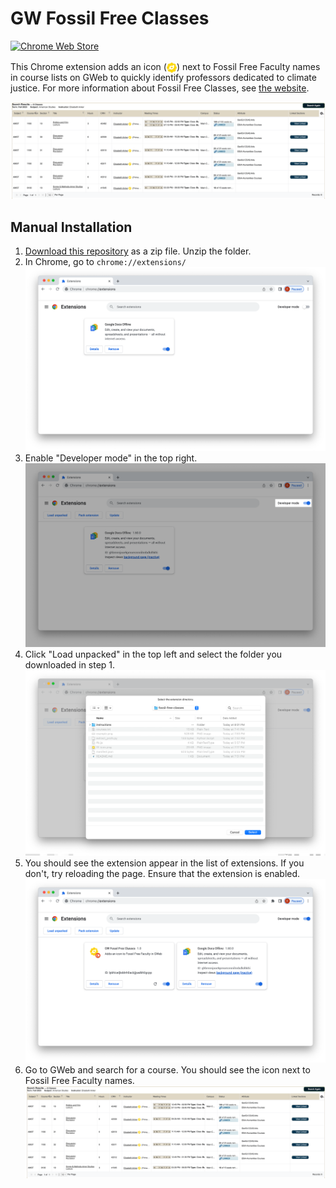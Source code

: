 # GW Fossil Free Classes

[![Chrome Web Store](https://images.squarespace-cdn.com/content/v1/5e07a61d19536970a2d6a848/1bbe43ec-7554-4a5b-bed5-c6ec15294ddd/HRs9MPufa1J1h5glNhut.png?format=200w)](https://chrome.google.com/webstore/detail/gw-fossil-free-classes/fjfekmjnclekkadojfjgdcglohooiekg)

This Chrome extension adds an icon (<img src="fff-icon.png" width="16px" alt="Fossil Free Faculty icon" style="position: relative;top:4px;">) next to Fossil Free Faculty names in course lists on GWeb to quickly identify professors dedicated to climate justice. For more information about Fossil Free Classes, see [the website](https://sunrisegw.org/fossil-free-classes).

![Screenshot of Fossil Free Classes](example.png)

## Manual Installation
1. [Download this repository](https://github.com/ozzy-simpson/gw-fossil-free-classes/archive/refs/heads/master.zip) as a zip file. Unzip the folder.
2. In Chrome, go to `chrome://extensions/`
    ![Screenshot of extensions page](instructions/step-1.png)
3. Enable "Developer mode" in the top right.
    ![Screenshot of developer mode](instructions/step-2.png)
4. Click "Load unpacked" in the top left and select the folder you downloaded in step 1.
    ![Screenshot of load unpacked](instructions/step-3.png)
5. You should see the extension appear in the list of extensions. If you don't, try reloading the page. Ensure that the extension is enabled.
    ![Screenshot of extension](instructions/step-4.png)
6. Go to GWeb and search for a course. You should see the icon next to Fossil Free Faculty names.
    ![Screenshot of extension](example.png)

